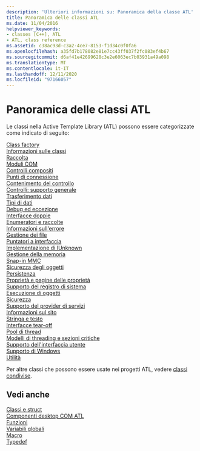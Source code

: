 ```yaml
---
description: 'Ulteriori informazioni su: Panoramica della classe ATL'
title: Panoramica delle classi ATL
ms.date: 11/04/2016
helpviewer_keywords:
- classes [C++], ATL
- ATL, class reference
ms.assetid: c38ac93d-c3a2-4ce7-8153-f1d34c0f0fa6
ms.openlocfilehash: a35fd7b178082e81e7cc43ff037f2fc083ef4b67
ms.sourcegitcommit: d6af41e42699628c3e2e6063ec7b03931a49a098
ms.translationtype: MT
ms.contentlocale: it-IT
ms.lasthandoff: 12/11/2020
ms.locfileid: "97166057"
---
```

# <a name="atl-class-overview"></a>Panoramica delle classi ATL

Le classi nella Active Template Library (ATL) possono essere categorizzate come indicato di seguito:

[Class factory](../atl/class-factories-classes.md)\
[Informazioni sulle classi](../atl/class-information-classes.md)\
[Raccolta](../atl/collection-classes.md)\
[Moduli COM](../atl/com-modules-classes.md)\
[Controlli compositi](../atl/composite-controls-classes.md)\
[Punti di connessione](../atl/connection-points-classes.md)\
[Contenimento del controllo](../atl/control-containment-classes.md)\
[Controlli: supporto generale](../atl/controls-general-support-classes.md)\
[Trasferimento dati](../atl/data-transfer-classes.md)\
[Tipi di dati](../atl/data-types-classes.md)\
[Debug ed eccezione](../atl/debugging-and-exceptions-classes.md)\
[Interfacce doppie](../atl/dual-interfaces-classes.md)\
[Enumeratori e raccolte](../atl/enumerators-and-collections-classes.md)\
[Informazioni sull'errore](../atl/error-information-classes.md)\
[Gestione dei file](../atl/file-handling-classes.md)\
[Puntatori a interfaccia](../atl/interface-pointers-classes.md)\
[Implementazione di IUnknown](../atl/iunknown-implementation-classes.md)\
[Gestione della memoria](../atl/memory-management-classes.md)\
[Snap-in MMC](../atl/mmc-snap-in-classes.md)\
[Sicurezza degli oggetti](../atl/object-safety-classes.md)\
[Persistenza](../atl/persistence-classes.md)\
[Proprietà e pagine delle proprietà](../atl/properties-and-property-pages-classes.md)\
[Supporto del registro di sistema](../atl/registry-support-classes.md)\
[Esecuzione di oggetti](../atl/running-objects-classes.md)\
[Sicurezza](../atl/security-classes.md)\
[Supporto del provider di servizi](../atl/service-provider-support-classes.md)\
[Informazioni sul sito](../atl/site-information-classes.md)\
[Stringa e testo](../atl/string-and-text-classes.md)\
[Interfacce tear-off](../atl/tear-off-interfaces-classes.md)\
[Pool di thread](../atl/thread-pooling-classes.md)\
[Modelli di threading e sezioni critiche](../atl/threading-models-and-critical-sections-classes.md)\
[Supporto dell'interfaccia utente](../atl/ui-support-classes.md)\
[Supporto di Windows](../atl/windows-support-classes.md)\
[Utilità](../atl/utility-classes.md)

Per altre classi che possono essere usate nei progetti ATL, vedere [classi condivise](../atl-mfc-shared/atl-mfc-shared-classes.md).

## <a name="see-also"></a>Vedi anche

[Classi e struct](../atl/reference/atl-classes.md)<br/>
[Componenti desktop COM ATL](../atl/atl-com-desktop-components.md)<br/>
[Funzioni](../atl/reference/atl-functions.md)<br/>
[Variabili globali](../atl/reference/atl-global-variables.md)<br/>
[Macro](../atl/reference/atl-macros.md)<br/>
[Typedef](../atl/reference/atl-typedefs.md)
